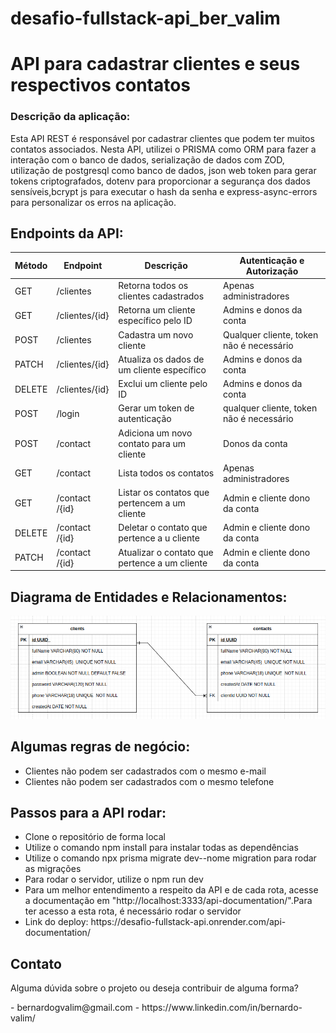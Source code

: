 # desafio-fullstack-api_ber_valim

<h1>API para cadastrar clientes e seus respectivos contatos</h1>

<h3>Descrição da aplicação:</h3>

<p>Esta API REST é responsável por cadastrar clientes que podem ter muitos contatos associados. Nesta API, utilizei o PRISMA como ORM para fazer a interação com o banco de dados, serialização de dados com ZOD, utilização de postgresql como banco de dados, json web token para gerar tokens criptografados, dotenv para proporcionar a segurança dos dados sensíveis,bcrypt js para executar o hash da senha e express-async-errors para personalizar os erros na aplicação. 
</p>

<h2>Endpoints da API:</h2>

| Método | Endpoint       | Descrição                                     | Autenticação e Autorização               |
| ------ | -------------- | --------------------------------------------- | ---------------------------------------- |
| GET    | /clientes      | Retorna todos os clientes cadastrados         | Apenas administradores                   |
| GET    | /clientes/{id} | Retorna um cliente específico pelo ID         | Admins e donos da conta                  |
| POST   | /clientes      | Cadastra um novo cliente                      | Qualquer cliente, token não é necessário |
| PATCH  | /clientes/{id} | Atualiza os dados de um cliente específico    | Admins e donos da conta                  |
| DELETE | /clientes/{id} | Exclui um cliente pelo ID                     | Admins e donos da conta                  |
| POST   | /login         | Gerar um token de autenticação                | qualquer cliente, token não é necessário |
| POST   | /contact       | Adiciona um novo contato para um cliente      | Donos da conta                           |
| GET    | /contact       | Lista todos os contatos                       | Apenas administradores                   |
| GET    | /contact /{id} | Listar os contatos que pertencem a um cliente | Admin e cliente dono da conta            |
| DELETE | /contact /{id} | Deletar o contato que pertence a u cliente    | Admin e cliente dono da conta            |
| PATCH  | /contact /{id} | Atualizar o contato que pertence a um cliente | Admin e cliente dono da conta            |

## Diagrama de Entidades e Relacionamentos:

![DER](./DER.png)

<h2>Algumas regras de negócio:</h2>
<ul>
<li>Clientes não podem ser cadastrados com o mesmo e-mail</li>
<li>Clientes não podem ser cadastrados com o mesmo telefone</li>
</ul>

<h2>Passos para a API rodar:</h2>

<ul>
<li>Clone o repositório de forma local</li>
<li>Utilize o comando npm install para instalar todas as dependências</li>
<li>Utilize o comando npx prisma migrate dev--nome migration para rodar as migrações </li>
<li>Para rodar o servidor, utilize o npm run dev</li>
<li>Para um melhor entendimento a respeito da API e de cada rota, acesse a documentação em "http://localhost:3333/api-documentation/".Para ter acesso a esta rota, é necessário rodar o servidor</li>
<li>Link do deploy: https://desafio-fullstack-api.onrender.com/api-documentation/</li>
</ul>

## Contato

<p>Alguma dúvida sobre o projeto ou deseja contribuir de alguma forma?</p>
- bernardogvalim@gmail.com
- https://www.linkedin.com/in/bernardo-valim/
</html>
